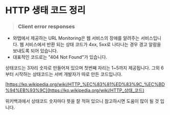 # HTTP 생태 코드 정리

> ### Client error responses

- 와탭에서 제공하는 URL Monitoring은 웹 서비스의 장애를 알려주는 서비스입니다. 웹 서비스에서 반환 되는 상태 코드가 4xx, 5xx로 나타나는 경우 경고 알람을 보내도록 되어 있습니다.
- 대표적인 코드로는 "404 Not Found"가 있습니다.



상태코드는 3자리 숫자로 만들어져 있으며 첫번째 자리는 1~5까지 제공됩니다. 그외 6부터 시작하는 상태코드는 서버 개발자가 따로 만든 코드입니다.

[https://ko.wikipedia.org/wiki/HTTP_%EC%83%81%ED%83%9C_%EC%BD%94%EB%93%9C](https://ko.wikipedia.org/wiki/HTTP_상태_코드)

위키백과에서 상태코드 숫자마다 뜻을 잘 적혀 있으니 참고하시면 도움이 많이 될 것 입니다.